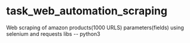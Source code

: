 # task_web_automation_scraping
Web scraping of amazon products(1000 URLS) parameters(fields) using selenium and requests libs -- python3
